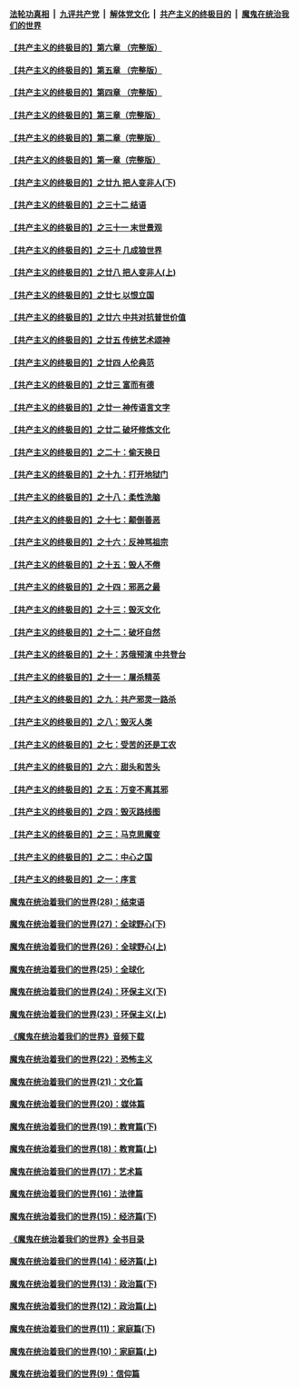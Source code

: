 ####  [法轮功真相](../../../../basic/blob/master/README.md?t=04301901) &nbsp;|&nbsp; [九评共产党](../../../../9ping.md/blob/master/README.md?t=04301901) &nbsp;|&nbsp; [解体党文化](../../../../jtdwh.md/blob/master/README.md?t=04301901)  &nbsp;|&nbsp; [共产主义的终极目的](../../../../gczydzjmd.md/blob/master/README.md?t=04301901) &nbsp;|&nbsp; [魔鬼在统治我们的世界](../../../../mgztzwmdsj.md/blob/master/README.md?t=04301901) 

#### [【共产主义的终极目的】第六章 （完整版）](../pages/nsc422/n11428913.md?t=04301901) 

#### [【共产主义的终极目的】第五章 （完整版）](../pages/nsc422/n11428912.md?t=04301901) 

#### [【共产主义的终极目的】第四章 （完整版）](../pages/nsc422/n11428907.md?t=04301901) 

#### [【共产主义的终极目的】第三章（完整版）](../pages/nsc422/n11428848.md?t=04301901) 

#### [【共产主义的终极目的】第二章（完整版）](../pages/nsc422/n11428831.md?t=04301901) 

#### [【共产主义的终极目的】第一章（完整版）](../pages/nsc422/n11417651.md?t=04301901) 

#### [【共产主义的终极目的】之廿九 把人变非人(下)](../pages/nsc422/n11344140.md?t=04301901) 

#### [【共产主义的终极目的】之三十二 结语](../pages/nsc422/n11360535.md?t=04301901) 

#### [【共产主义的终极目的】之三十一 末世景观](../pages/nsc422/n11351129.md?t=04301901) 

#### [【共产主义的终极目的】之三十 几成狼世界](../pages/nsc422/n11348280.md?t=04301901) 

#### [【共产主义的终极目的】之廿八 把人变非人(上)](../pages/nsc422/n11340492.md?t=04301901) 

#### [【共产主义的终极目的】之廿七 以恨立国](../pages/nsc422/n11336944.md?t=04301901) 

#### [【共产主义的终极目的】之廿六 中共对抗普世价值](../pages/nsc422/n11324785.md?t=04301901) 

#### [【共产主义的终极目的】之廿五 传统艺术颂神](../pages/nsc422/n11296396.md?t=04301901) 

#### [【共产主义的终极目的】之廿四 人伦典范](../pages/nsc422/n11296397.md?t=04301901) 

#### [【共产主义的终极目的】之廿三 富而有德](../pages/nsc422/n11283598.md?t=04301901) 

#### [【共产主义的终极目的】之廿一 神传语言文字](../pages/nsc422/n11263265.md?t=04301901) 

#### [【共产主义的终极目的】之廿二 破坏修炼文化](../pages/nsc422/n11245728.md?t=04301901) 

#### [【共产主义的终极目的】之二十：偷天换日](../pages/nsc422/n11238846.md?t=04301901) 

#### [【共产主义的终极目的】之十九：打开地狱门](../pages/nsc422/n11206376.md?t=04301901) 

#### [【共产主义的终极目的】之十八：柔性洗脑](../pages/nsc422/n11199994.md?t=04301901) 

#### [【共产主义的终极目的】之十七：颠倒善恶](../pages/nsc422/n11179782.md?t=04301901) 

#### [【共产主义的终极目的】之十六：反神骂祖宗](../pages/nsc422/n11166798.md?t=04301901) 

#### [【共产主义的终极目的】之十五：毁人不倦](../pages/nsc422/n11166792.md?t=04301901) 

#### [【共产主义的终极目的】之十四：邪恶之最](../pages/nsc422/n11150249.md?t=04301901) 

#### [【共产主义的终极目的】之十三：毁灭文化](../pages/nsc422/n11135227.md?t=04301901) 

#### [【共产主义的终极目的】之十二：破坏自然](../pages/nsc422/n11135214.md?t=04301901) 

#### [【共产主义的终极目的】之十：苏俄预演 中共登台](../pages/nsc422/n11118424.md?t=04301901) 

#### [【共产主义的终极目的】之十一：屠杀精英](../pages/nsc422/n11118442.md?t=04301901) 

#### [【共产主义的终极目的】之九：共产邪灵一路杀](../pages/nsc422/n11114139.md?t=04301901) 

#### [【共产主义的终极目的】之八：毁灭人类](../pages/nsc422/n11108503.md?t=04301901) 

#### [【共产主义的终极目的】之七：受苦的还是工农](../pages/nsc422/n11101809.md?t=04301901) 

#### [【共产主义的终极目的】之六：甜头和苦头](../pages/nsc422/n11096971.md?t=04301901) 

#### [【共产主义的终极目的】之五：万变不离其邪](../pages/nsc422/n11091285.md?t=04301901) 

#### [【共产主义的终极目的】之四：毁灭路线图](../pages/nsc422/n11086284.md?t=04301901) 

#### [【共产主义的终极目的】之三：马克思魔变](../pages/nsc422/n11061941.md?t=04301901) 

#### [【共产主义的终极目的】之二：中心之国](../pages/nsc422/n11047728.md?t=04301901) 

#### [【共产主义的终极目的】之一：序言](../pages/nsc422/n11086077.md?t=04301901) 

#### [魔鬼在统治着我们的世界(28)：结束语](../pages/nsc422/n10936246.md?t=04301901) 

#### [魔鬼在统治着我们的世界(27)：全球野心(下)](../pages/nsc422/n10928319.md?t=04301901) 

#### [魔鬼在统治着我们的世界(26)：全球野心(上)](../pages/nsc422/n10900318.md?t=04301901) 

#### [魔鬼在统治着我们的世界(25)：全球化](../pages/nsc422/n10788205.md?t=04301901) 

#### [魔鬼在统治着我们的世界(24)：环保主义(下)](../pages/nsc422/n10695307.md?t=04301901) 

#### [魔鬼在统治着我们的世界(23)：环保主义(上)](../pages/nsc422/n10688613.md?t=04301901) 

#### [《魔鬼在统治着我们的世界》音频下载](../pages/nsc422/n10635553.md?t=04301901) 

#### [魔鬼在统治着我们的世界(22)：恐怖主义](../pages/nsc422/n10614727.md?t=04301901) 

#### [魔鬼在统治着我们的世界(21)：文化篇](../pages/nsc422/n10597706.md?t=04301901) 

#### [魔鬼在统治着我们的世界(20)：媒体篇](../pages/nsc422/n10586579.md?t=04301901) 

#### [魔鬼在统治着我们的世界(19)：教育篇(下)](../pages/nsc422/n10564808.md?t=04301901) 

#### [魔鬼在统治着我们的世界(18)：教育篇(上)](../pages/nsc422/n10526970.md?t=04301901) 

#### [魔鬼在统治着我们的世界(17)：艺术篇](../pages/nsc422/n10499093.md?t=04301901) 

#### [魔鬼在统治着我们的世界(16)：法律篇](../pages/nsc422/n10485969.md?t=04301901) 

#### [魔鬼在统治着我们的世界(15)：经济篇(下)](../pages/nsc422/n10469975.md?t=04301901) 

#### [《魔鬼在统治着我们的世界》全书目录](../pages/nsc422/n10464261.md?t=04301901) 

#### [魔鬼在统治着我们的世界(14)：经济篇(上)](../pages/nsc422/n10457370.md?t=04301901) 

#### [魔鬼在统治着我们的世界(13)：政治篇(下)](../pages/nsc422/n10448270.md?t=04301901) 

#### [魔鬼在统治着我们的世界(12)：政治篇(上)](../pages/nsc422/n10444576.md?t=04301901) 

#### [魔鬼在统治着我们的世界(11)：家庭篇(下)](../pages/nsc422/n10440961.md?t=04301901) 

#### [魔鬼在统治着我们的世界(10)：家庭篇(上)](../pages/nsc422/n10435448.md?t=04301901) 

#### [魔鬼在统治着我们的世界(9)：信仰篇](../pages/nsc422/n10432159.md?t=04301901) 

